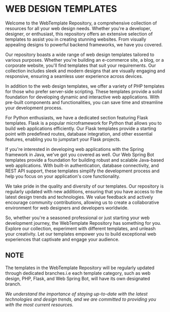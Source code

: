 # WEB DESIGN TEMPLATES

Welcome to the WebTemplate Repository, a comprehensive collection of resources for all your web design needs. Whether you're a developer, designer, or enthusiast, this repository offers an extensive selection of templates to assist you in creating stunning websites. From visually appealing designs to powerful backend frameworks, we have you covered.

Our repository boasts a wide range of web design templates tailored to various purposes. Whether you're building an e-commerce site, a blog, or a corporate website, you'll find templates that suit your requirements. Our collection includes sleek and modern designs that are visually engaging and responsive, ensuring a seamless user experience across devices.

In addition to the web design templates, we offer a variety of PHP templates for those who prefer server-side scripting. These templates provide a solid foundation for developing dynamic and interactive web applications. With pre-built components and functionalities, you can save time and streamline your development process.

For Python enthusiasts, we have a dedicated section featuring Flask templates. Flask is a popular microframework for Python that allows you to build web applications efficiently. Our Flask templates provide a starting point with predefined routes, database integration, and other essential features, enabling you to jumpstart your Flask projects.

If you're interested in developing web applications with the Spring framework in Java, we've got you covered as well. Our Web Spring Bot templates provide a foundation for building robust and scalable Java-based web applications. With built-in authentication, database connectivity, and REST API support, these templates simplify the development process and help you focus on your application's core functionality.

We take pride in the quality and diversity of our templates. Our repository is regularly updated with new additions, ensuring that you have access to the latest design trends and technologies. We value feedback and actively encourage community contributions, allowing us to create a collaborative environment for web designers and developers worldwide.

So, whether you're a seasoned professional or just starting your web development journey, the WebTemplate Repository has something for you. Explore our collection, experiment with different templates, and unleash your creativity. Let our templates empower you to build exceptional web experiences that captivate and engage your audience.

## NOTE

The templates in the WebTemplate Repository will be regularly updated through dedicated branches.i.e each template category, such as web design, PHP, Flask, and Web Spring Bot, will have its own designated branch.

<i> We understand the importance of staying up-to-date with the latest technologies and design trends, and we are committed to providing you with the most current resources.</i>
